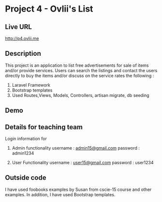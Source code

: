 # Project 4  - Ovlii's List

## Live URL
<http://p4.ovlii.me>

## Description
This project is an application to list free advertisements for
sale of items and/or provide services. Users can search the listings
and contact the users directly to buy the items and/or discuss on the
service rates
the following :

1. Laravel Framework
2. Bootstrap templates
3. Used Routes,Views, Models, Controllers, artisan migrate, db seeding

## Demo

## Details for teaching team
Login information for

1. Admin functionality
username : admin15@gmail.com
password : admin1234

2. User Functionality
username : user15@gmail.com
password : user1234

## Outside code
I have used foobooks examples by Susan from cscie-15 course and other examples. 
In addition, I have used Bootstrap templates. 
